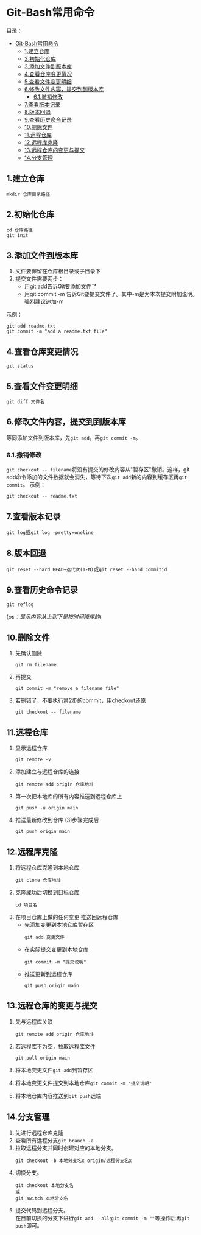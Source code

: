 # Git-Bash常用命令

目录：
- [Git-Bash常用命令](#git-bash常用命令)
  - [1.建立仓库](#1建立仓库)
  - [2.初始化仓库](#2初始化仓库)
  - [3.添加文件到版本库](#3添加文件到版本库)
  - [4.查看仓库变更情况](#4查看仓库变更情况)
  - [5.查看文件变更明细](#5查看文件变更明细)
  - [6.修改文件内容，提交到到版本库](#6修改文件内容提交到到版本库)
    - [6.1.撤销修改](#61撤销修改)
  - [7.查看版本记录](#7查看版本记录)
  - [8.版本回退](#8版本回退)
  - [9.查看历史命令记录](#9查看历史命令记录)
  - [10.删除文件](#10删除文件)
  - [11.远程仓库](#11远程仓库)
  - [12.远程库克隆](#12远程库克隆)
  - [13.远程仓库的变更与提交](#13远程仓库的变更与提交)
  - [14.分支管理](#14分支管理)

## 1.建立仓库
```
mkdir 仓库目录路径
```

## 2.初始化仓库
```
cd 仓库路径
git init
```

## 3.添加文件到版本库
1. 文件要保留在仓库根目录或子目录下  
2. 提交文件需要两步：  
   - 用git add告诉Git要添加文件了
   - 用git commit -m 告诉Git要提交文件了。其中-m是为本次提交附加说明。强烈建议追加-m
	
示例：
```
git add readme.txt
git commit -m "add a readme.txt file"
```
	
## 4.查看仓库变更情况
```
git status
```

## 5.查看文件变更明细
```
git diff 文件名
```

## 6.修改文件内容，提交到到版本库
等同添加文件到版本库，先`git add`，再`git commit -m`。
### 6.1.撤销修改

`git checkout -- filename`将没有提交的修改内容从"暂存区"撤销。这样，git add命令添加的文件数据就会消失，等待下次`git add`新的内容到缓存区再`git commit`。
示例：
```
git checkout -- readme.txt
```

## 7.查看版本记录
`git log`或`git log -pretty=oneline`

## 8.版本回退
`git reset --hard HEAD~迭代次(1-N)`或`git reset --hard commitid`

## 9.查看历史命令记录
`git reflog`

(*ps：显示内容从上到下是按时间降序的*)
	
## 10.删除文件

1. 先确认删除  
    ```
    git rm filename
    ```
2. 再提交  
    ```
    git commit -m "remove a filename file"
    ```
3. 若删错了，不要执行第2步的commit，用checkout还原
    ```
    git checkout -- filename
    ```
	
## 11.远程仓库
1. 显示远程仓库  
    ```
    git remote -v
    ```
2. 添加建立与远程仓库的连接  
    ```
    git remote add origin 仓库地址
    ```
3. 第一次把本地库的所有内容推送到远程仓库上  
    ```
    git push -u origin main
    ```
4. 推送最新修改到仓库 (3)步骤完成后  
    ```
    git push origin main
    ```

## 12.远程库克隆
1. 将远程仓库克隆到本地仓库  
    ```
    git clone 仓库地址
    ```
2. 克隆成功后切换到目标仓库  
    ```
    cd 项目名
    ```
3. 在项目仓库上做的任何变更 推送回远程仓库
   - 先添加变更到本地仓库暂存区  
        ```
        git add 变更文件
        ```
   - 在实际提交变更到本地仓库  
        ```
        git commit -m "提交说明"
        ```
   - 推送更新到远程仓库  
        ```
        git push origin main
        ```
			
## 13.远程仓库的变更与提交
1. 先与远程库关联  
    ```
    git remote add origin 仓库地址
    ```
2. 若远程库不为空，拉取远程库文件  
    ```
    git pull origin main
    ```

3. 将本地变更文件`git add`到暂存区
4. 将本地变更文件提交到本地仓库`git commit -m "提交说明"`
5. 将本地仓库内容推送到`git push`远端
		
## 14.分支管理
1. 先进行远程仓库克隆  
2. 查看所有远程分支`git branch -a`  
3. 拉取远程分支并同时创建对应的本地分支。  
    ```
    git checkout -b 本地分支名x origin/远程分支名x 
    ```
4. 切换分支。  
   ```
   git checkout 本地分支名
   或
   git switch 本地分支名
   ```
5. 提交代码到远程分支。  
   在目前切换的分支下进行`git add --all`;`git commit -m ""`等操作后再`git push`即可。